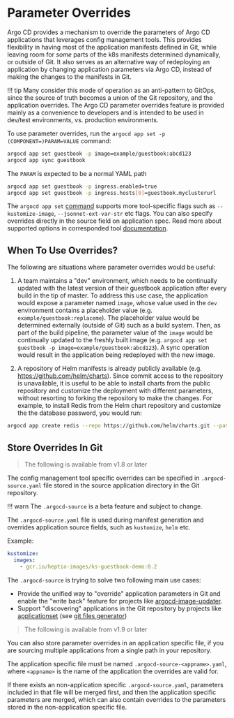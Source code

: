 # Parameter Overrides

Argo CD provides a mechanism to override the parameters of Argo CD applications that leverages config management
tools. This provides flexibility in having most of the application manifests defined in Git, while leaving room
for *some* parts of the  k8s manifests determined dynamically, or outside of Git. It also serves as an alternative way of
redeploying an application by changing application parameters via Argo CD, instead of making the 
changes to the manifests in Git.

!!! tip
    Many consider this mode of operation as an anti-pattern to GitOps, since the source of
    truth becomes a union of the Git repository, and the application overrides. The Argo CD parameter
    overrides feature is provided mainly as a convenience to developers and is intended to be used in
    dev/test environments, vs. production environments.

To use parameter overrides, run the `argocd app set -p (COMPONENT=)PARAM=VALUE` command:

```bash
argocd app set guestbook -p image=example/guestbook:abcd123
argocd app sync guestbook
```

The `PARAM` is expected to be a normal YAML path

```bash
argocd app set guestbook -p ingress.enabled=true
argocd app set guestbook -p ingress.hosts[0]=guestbook.myclusterurl
```

The `argocd app set` [command](./commands/argocd_app_set.md) supports more tool-specific flags such as `--kustomize-image`, `--jsonnet-ext-var-str` etc
flags. You can also specify overrides directly in the source field on application spec. Read more about supported options in corresponded tool [documentation](./application_sources.md).

## When To Use Overrides?

The following are situations where parameter overrides would be useful:

1. A team maintains a "dev" environment, which needs to be continually updated with the latest
version of their guestbook application after every build in the tip of master. To address this use
case, the application would expose a parameter named `image`, whose value used in the `dev`
environment contains a placeholder value (e.g. `example/guestbook:replaceme`). The placeholder value
would be determined externally (outside of Git) such as a build system. Then, as part of the build
pipeline, the parameter value of the `image` would be continually updated to the freshly built image
(e.g. `argocd app set guestbook -p image=example/guestbook:abcd123`). A sync operation
would result in the application being redeployed with the new image.

2. A repository of Helm manifests is already publicly available (e.g. https://github.com/helm/charts).
Since commit access to the repository is unavailable, it is useful to be able to install charts from
the public repository and customize the deployment with different parameters, without resorting to
forking the repository to make the changes. For example, to install Redis from the Helm chart
repository and customize the the database password, you would run:

```bash
argocd app create redis --repo https://github.com/helm/charts.git --path stable/redis --dest-server https://kubernetes.default.svc --dest-namespace default -p password=abc123
```

## Store Overrides In Git

> The following is available from v1.8 or later

The config management tool specific overrides can be specified in `.argocd-source.yaml` file stored in the source application
directory in the Git repository.

!!! warn
    The `.argocd-source` is a beta feature and subject to change.

The `.argocd-source.yaml` file is used during manifest generation and overrides
application source fields, such as `kustomize`, `helm` etc.

Example:

```yaml
kustomize:
  images:
    - gcr.io/heptio-images/ks-guestbook-demo:0.2
```

The `.argocd-source` is trying to solve two following main use cases:

- Provide the unified way to "override" application parameters in Git and enable the "write back" feature
for projects like [argocd-image-updater](https://github.com/argoproj-labs/argocd-image-updater).
- Support "discovering" applications in the Git repository by projects like [applicationset](https://github.com/argoproj/applicationset)
(see [git files generator](https://github.com/argoproj/applicationset/blob/master/examples/git-generator-files-discovery/git-generator-files.yaml))

> The following is available from v1.9 or later

You can also store parameter overrides in an application specific file, if you
are sourcing multiple applications from a single path in your repository.

The application specific file must be named `.argocd-source-<appname>.yaml`,
where `<appname>` is the name of the application the overrides are valid for.

If there exists an non-application specific `.argocd-source.yaml`, parameters
included in that file will be merged first, and then the application specific
parameters are merged, which can also contain overrides to the parameters
stored in the non-application specific file.